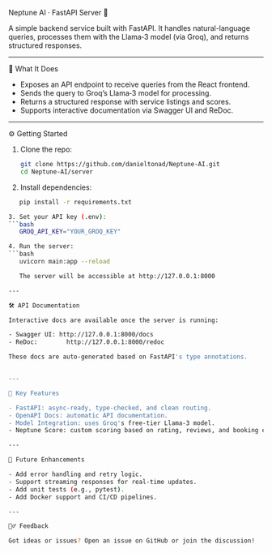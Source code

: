 Neptune AI · FastAPI Server 🌊

A simple backend service built with FastAPI. It handles natural-language queries, processes them with the Llama‑3 model (via Groq), and returns structured responses.

---

🧠 What It Does

- Exposes an API endpoint to receive queries from the React frontend.
- Sends the query to Groq’s Llama‑3 model for processing.
- Returns a structured response with service listings and scores.
- Supports interactive documentation via Swagger UI and ReDoc.

---

⚙️ Getting Started

1. Clone the repo:
   ```bash 
   git clone https://github.com/danieltonad/Neptune-AI.git
   cd Neptune-AI/server

2. Install dependencies:
```bash
   pip install -r requirements.txt

3. Set your API key (.env):
```bash
   GROQ_API_KEY="YOUR_GROQ_KEY"

4. Run the server:
```bash
   uvicorn main:app --reload

   The server will be accessible at http://127.0.0.1:8000

---

🛠️ API Documentation

Interactive docs are available once the server is running:

- Swagger UI: http://127.0.0.1:8000/docs
- ReDoc:        http://127.0.0.1:8000/redoc

These docs are auto-generated based on FastAPI's type annotations.


---

🎯 Key Features

- FastAPI: async-ready, type-checked, and clean routing.
- OpenAPI Docs: automatic API documentation.
- Model Integration: uses Groq's free-tier Llama‑3 model.
- Neptune Score: custom scoring based on rating, reviews, and booking ease.

---

🔮 Future Enhancements

- Add error handling and retry logic.
- Support streaming responses for real-time updates.
- Add unit tests (e.g., pytest).
- Add Docker support and CI/CD pipelines.

---

🙋‍♂️ Feedback

Got ideas or issues? Open an issue on GitHub or join the discussion!

